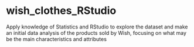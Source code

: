 # wish_clothes_RStudio
Apply knowledge of Statistics and RStudio to explore the dataset and make an initial data analysis of the products sold by Wish, focusing on what may be the main characteristics and attributes
